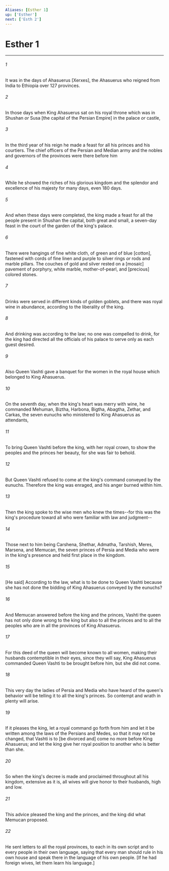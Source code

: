 ```yaml
---
Aliases: [Esther 1]
up: ['Esther']
next: ['Esth 2']
---
```

# Esther 1

***














###### 1 






It was in the days of Ahasuerus [Xerxes], the Ahasuerus who reigned from India to Ethiopia over 127 provinces. 













###### 2 






In those days when King Ahasuerus sat on his royal throne which was in Shushan _or_ Susa [the capital of the Persian Empire] in the palace _or_ castle, 













###### 3 






In the third year of his reign he made a feast for all his princes and his courtiers. The chief officers of the Persian and Median army and the nobles and governors of the provinces were there before him 













###### 4 






While he showed the riches of his glorious kingdom and the splendor and excellence of his majesty for many days, even 180 days. 













###### 5 






And when these days were completed, the king made a feast for all the people present in Shushan the capital, both great and small, a seven-day feast in the court of the garden of the king's palace. 













###### 6 






There were hangings of fine white cloth, of green and of blue [cotton], fastened with cords of fine linen and purple to silver rings _or_ rods and marble pillars. The couches of gold and silver rested on a [mosaic] pavement of porphyry, white marble, mother-of-pearl, and [precious] colored stones. 













###### 7 






Drinks were served in different kinds of golden goblets, and there was royal wine in abundance, according to the liberality of the king. 













###### 8 






And drinking was according to the law; no one was compelled to drink, for the king had directed all the officials of his palace to serve only as each guest desired. 













###### 9 






Also Queen Vashti gave a banquet for the women in the royal house which belonged to King Ahasuerus. 













###### 10 






On the seventh day, when the king's heart was merry with wine, he commanded Mehuman, Biztha, Harbona, Bigtha, Abagtha, Zethar, and Carkas, the seven eunuchs who ministered to King Ahasuerus as attendants, 













###### 11 






To bring Queen Vashti before the king, with her royal crown, to show the peoples and the princes her beauty, for she was fair to behold. 













###### 12 






But Queen Vashti refused to come at the king's command conveyed by the eunuchs. Therefore the king was enraged, and his anger burned within him. 













###### 13 






Then the king spoke to the wise men who knew the times--for this was the king's procedure toward all who were familiar with law and judgment-- 













###### 14 






Those next to him being Carshena, Shethar, Admatha, Tarshish, Meres, Marsena, and Memucan, the seven princes of Persia and Media who were in the king's presence and held first place in the kingdom. 













###### 15 






[He said] According to the law, what is to be done to Queen Vashti because she has not done the bidding of King Ahasuerus conveyed by the eunuchs? 













###### 16 






And Memucan answered before the king and the princes, Vashti the queen has not only done wrong to the king but also to all the princes and to all the peoples who are in all the provinces of King Ahasuerus. 













###### 17 






For this deed of the queen will become known to all women, making their husbands contemptible in their eyes, since they will say, King Ahasuerus commanded Queen Vashti to be brought before him, but she did not come. 













###### 18 






This very day the ladies of Persia and Media who have heard of the queen's behavior will be telling it to all the king's princes. So contempt and wrath in plenty will arise. 













###### 19 






If it pleases the king, let a royal command go forth from him and let it be written among the laws of the Persians and Medes, so that it may not be changed, that Vashti is to [be divorced and] come no more before King Ahasuerus; and let the king give her royal position to another who is better than she. 













###### 20 






So when the king's decree is made and proclaimed throughout all his kingdom, extensive as it is, all wives will give honor to their husbands, high and low. 













###### 21 






This advice pleased the king and the princes, and the king did what Memucan proposed. 













###### 22 






He sent letters to all the royal provinces, to each in its own script and to every people in their own language, saying that every man should rule in his own house and speak there in the language of his own people. [If he had foreign wives, let them learn his language.]
